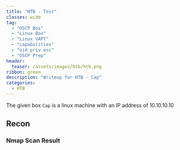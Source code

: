 ```yaml
---
title: "HTB - Test"
classes: wide
tag: 
  - "OSCP Box"
  - "Linux Box"
  - "Linux VAPT"
  - "capabalities"
  - "uid priv esc"
  - "OSCP Prep"
header:
  teaser: /assets/images/htb/htb.png
ribbon: green
description: "Writeup for HTB - Cap"
categories:
  - HTB
---
```


The given box ```Cap``` is a linux machine with an IP address of 10.10.10.10

## Recon

### Nmap Scan Result
